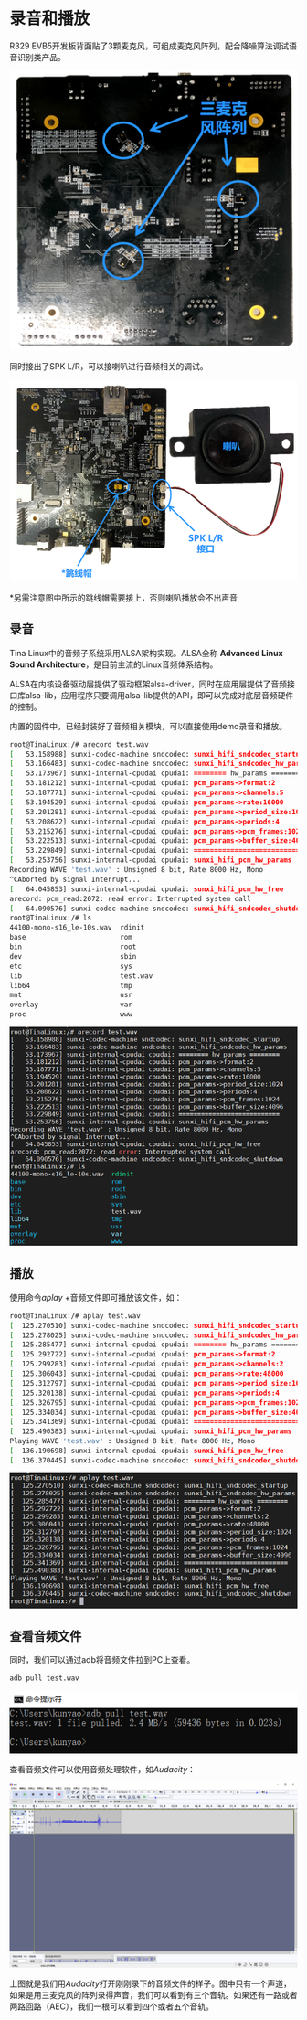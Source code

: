 # 录音和播放

R329 EVB5开发板背面贴了3颗麦克风，可组成麦克风阵列，配合降噪算法调试语音识别类产品。

![image-20210108172926836](../assets/img/image-20210108172926836.png)

同时接出了SPK L/R，可以接喇叭进行音频相关的调试。

![image-20210108184002507](../assets/img/image-20210108184002507.png)

*另需注意图中所示的跳线帽需要接上，否则喇叭播放会不出声音



## 录音

Tina Linux中的音频子系统采用ALSA架构实现。ALSA全称 **Advanced Linux Sound Architecture**，是目前主流的Linux音频体系结构。

ALSA在内核设备驱动层提供了驱动框架alsa-driver，同时在应用层提供了音频接口库alsa-lib，应用程序只要调用alsa-lib提供的API，即可以完成对底层音频硬件的控制。

内置的固件中，已经封装好了音频相关模块，可以直接使用demo录音和播放。



```bash
root@TinaLinux:/# arecord test.wav
[   53.158988] sunxi-codec-machine sndcodec: sunxi_hifi_sndcodec_startup
[   53.166483] sunxi-codec-machine sndcodec: sunxi_hifi_sndcodec_hw_params
[   53.173967] sunxi-internal-cpudai cpudai: ======== hw_params ========
[   53.181212] sunxi-internal-cpudai cpudai: pcm_params->format:2
[   53.187771] sunxi-internal-cpudai cpudai: pcm_params->channels:5
[   53.194529] sunxi-internal-cpudai cpudai: pcm_params->rate:16000
[   53.201281] sunxi-internal-cpudai cpudai: pcm_params->period_size:1024
[   53.208622] sunxi-internal-cpudai cpudai: pcm_params->periods:4
[   53.215276] sunxi-internal-cpudai cpudai: pcm_params->pcm_frames:1024
[   53.222513] sunxi-internal-cpudai cpudai: pcm_params->buffer_size:4096
[   53.229849] sunxi-internal-cpudai cpudai: ===========================
[   53.253756] sunxi-internal-cpudai cpudai: sunxi_hifi_pcm_hw_params
Recording WAVE 'test.wav' : Unsigned 8 bit, Rate 8000 Hz, Mono
^CAborted by signal Interrupt...
[   64.045853] sunxi-internal-cpudai cpudai: sunxi_hifi_pcm_hw_free
arecord: pcm_read:2072: read error: Interrupted system call
[   64.090576] sunxi-codec-machine sndcodec: sunxi_hifi_sndcodec_shutdown
root@TinaLinux:/# ls
44100-mono-s16_le-10s.wav  rdinit
base                       rom
bin                        root
dev                        sbin
etc                        sys
lib                        test.wav
lib64                      tmp
mnt                        usr
overlay                    var
proc                       www
```



![image-20210108184756865](../assets/img/image-20210108184756865.png)



## 播放

使用命令*aplay* +音频文件即可播放该文件，如：

```bash
root@TinaLinux:/# aplay test.wav
[  125.270510] sunxi-codec-machine sndcodec: sunxi_hifi_sndcodec_startup
[  125.278025] sunxi-codec-machine sndcodec: sunxi_hifi_sndcodec_hw_params
[  125.285477] sunxi-internal-cpudai cpudai: ======== hw_params ========
[  125.292722] sunxi-internal-cpudai cpudai: pcm_params->format:2
[  125.299283] sunxi-internal-cpudai cpudai: pcm_params->channels:2
[  125.306043] sunxi-internal-cpudai cpudai: pcm_params->rate:48000
[  125.312797] sunxi-internal-cpudai cpudai: pcm_params->period_size:1024
[  125.320138] sunxi-internal-cpudai cpudai: pcm_params->periods:4
[  125.326795] sunxi-internal-cpudai cpudai: pcm_params->pcm_frames:1024
[  125.334034] sunxi-internal-cpudai cpudai: pcm_params->buffer_size:4096
[  125.341369] sunxi-internal-cpudai cpudai: ===========================
[  125.490383] sunxi-internal-cpudai cpudai: sunxi_hifi_pcm_hw_params
Playing WAVE 'test.wav' : Unsigned 8 bit, Rate 8000 Hz, Mono
[  136.190698] sunxi-internal-cpudai cpudai: sunxi_hifi_pcm_hw_free
[  136.370445] sunxi-codec-machine sndcodec: sunxi_hifi_sndcodec_shutdown
```



![image-20210108184859972](../assets/img/image-20210108184859972.png)



## 查看音频文件

同时，我们可以通过adb将音频文件拉到PC上查看。

```bash
adb pull test.wav
```



![image-20210108185913812](../assets/img/image-20210108185913812.png)

查看音频文件可以使用音频处理软件，如*Audacity*：



![image-20210108190102548](../assets/img/image-20210108190102548.png)

上图就是我们用*Audacity*打开刚刚录下的音频文件的样子。图中只有一个声道，如果是用三麦克风的阵列录得声音，我们可以看到有三个音轨。如果还有一路或者两路回路（AEC），我们一根可以看到四个或者五个音轨。